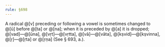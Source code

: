 ```yaml
---
rule: §698
---
```


A radical @[v] preceding or following a vowel is sometimes changed to @[ū] before @[ta] or @[na]; when it is preceded by @[a] it is dropped; @[vad]—@[ūna], @[vṛt]—@[vṛtta], @[vā]—@[vāta], @[kṣvid]—@[kṣvinna], @[ṛ]—@[ṛta] or @[ṛṇa] (See § 693, a.).